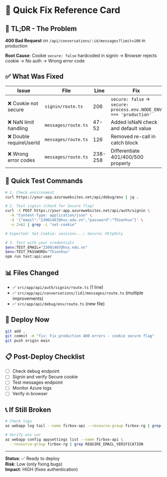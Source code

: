 # 🚀 Quick Fix Reference Card

## 🎯 TL;DR - The Problem

**400 Bad Request** on `/api/conversations/:id/messages?limit=100` in production

**Root Cause**: Cookie `secure: false` hardcoded in signin → Browser rejects cookie → No auth → Wrong error code

## ✅ What Was Fixed

| Issue | File | Line | Fix |
|-------|------|------|-----|
| ❌ Cookie not secure | `signin/route.ts` | 206 | `secure: false` → `secure: process.env.NODE_ENV === 'production'` |
| ❌ NaN limit handling | `messages/route.ts` | 47-52 | Added isNaN check and default value |
| ❌ Double requireUserId | `messages/route.ts` | 126 | Removed re-call in catch block |
| ❌ Wrong error codes | `messages/route.ts` | 238-258 | Differentiate 401/400/500 properly |

## 🧪 Quick Test Commands

```bash
# 1. Check environment
curl https://your-app.azurewebsites.net/api/debug/env | jq .

# 2. Test signin (check for Secure flag)
curl -X POST https://your-app.azurewebsites.net/api/auth/signin \
  -H "Content-Type: application/json" \
  -d '{"email":"23001467@hus.edu.vn","password":"Thienhuu"}' \
  -v 2>&1 | grep -i "set-cookie"

# Expected: Set-Cookie: session=...; Secure; HttpOnly

# 3. Test with your credentials
$env:TEST_EMAIL="23001467@hus.edu.vn"
$env:TEST_PASSWORD="Thienhuu"
npm run test:api:user
```

## 📊 Files Changed

- ✅ `src/app/api/auth/signin/route.ts` (1 line)
- ✅ `src/app/api/conversations/[id]/messages/route.ts` (multiple improvements)
- ✅ `src/app/api/debug/env/route.ts` (new file)

## 🚀 Deploy Now

```bash
git add .
git commit -m "fix: Fix production 400 errors - cookie secure flag"
git push origin main
```

## 📋 Post-Deploy Checklist

- [ ] Check debug endpoint
- [ ] Signin and verify Secure cookie
- [ ] Test messages endpoint
- [ ] Monitor Azure logs
- [ ] Verify in browser

## 📞 If Still Broken

```bash
# Check logs
az webapp log tail --name firbox-api --resource-group firbox-rg | grep ERROR

# Verify env var
az webapp config appsettings list --name firbox-api \
  --resource-group firbox-rg | grep REQUIRE_EMAIL_VERIFICATION
```

---

**Status**: ✅ Ready to deploy  
**Risk**: Low (only fixing bugs)  
**Impact**: HIGH (fixes authentication)

